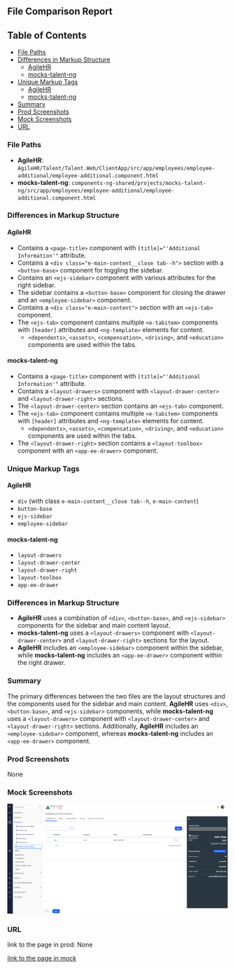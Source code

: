## File Comparison Report

## Table of Contents

- [File Paths](#file-paths)
- [Differences in Markup Structure](#differences-in-markup-structure)
  - [AgileHR](#agilehr)
  - [mocks-talent-ng](#mocks-talent-ng)
- [Unique Markup Tags](#unique-markup-tags)
  - [AgileHR](#agilehr-1)
  - [mocks-talent-ng](#mocks-talent-ng-1)
- [Summary](#summary)
- [Prod Screenshots](#prod-screenshots)
- [Mock Screenshots](#mock-screenshots)
- [URL](#url)

### File Paths

- **AgileHR**: `AgileHR/Talent/Talent.Web/ClientApp/src/app/employees/employee-additional/employee-additional.component.html`
- **mocks-talent-ng**: `components-ng-shared/projects/mocks-talent-ng/src/app/employees/employee-additional/employee-additional.component.html`

### Differences in Markup Structure

#### AgileHR

- Contains a `<page-title>` component with `[title]="'Additional Information'"` attribute.
- Contains a `<div class="e-main-content__close tab--h">` section with a `<button-base>` component for toggling the sidebar.
- Contains an `<ejs-sidebar>` component with various attributes for the right sidebar.
- The sidebar contains a `<button-base>` component for closing the drawer and an `<employee-sidebar>` component.
- Contains a `<div class="e-main-content">` section with an `<ejs-tab>` component.
- The `<ejs-tab>` component contains multiple `<e-tabitem>` components with `[header]` attributes and `<ng-template>` elements for content.
  - `<dependents>`, `<assets>`, `<compensation>`, `<driving>`, and `<education>` components are used within the tabs.

#### mocks-talent-ng

- Contains a `<page-title>` component with `[title]="'Additional Information'"` attribute.
- Contains a `<layout-drawers>` component with `<layout-drawer-center>` and `<layout-drawer-right>` sections.
- The `<layout-drawer-center>` section contains an `<ejs-tab>` component.
- The `<ejs-tab>` component contains multiple `<e-tabitem>` components with `[header]` attributes and `<ng-template>` elements for content.
  - `<dependents>`, `<assets>`, `<compensation>`, `<driving>`, and `<education>` components are used within the tabs.
- The `<layout-drawer-right>` section contains a `<layout-toolbox>` component with an `<app-ee-drawer>` component.

### Unique Markup Tags

#### AgileHR

- `div` (with class `e-main-content__close tab--h`, `e-main-content`)
- `button-base`
- `ejs-sidebar`
- `employee-sidebar`

#### mocks-talent-ng

- `layout-drawers`
- `layout-drawer-center`
- `layout-drawer-right`
- `layout-toolbox`
- `app-ee-drawer`

### Differences in Markup Structure

- **AgileHR** uses a combination of `<div>`, `<button-base>`, and `<ejs-sidebar>` components for the sidebar and main content layout.
- **mocks-talent-ng** uses a `<layout-drawers>` component with `<layout-drawer-center>` and `<layout-drawer-right>` sections for the layout.
- **AgileHR** includes an `<employee-sidebar>` component within the sidebar, while **mocks-talent-ng** includes an `<app-ee-drawer>` component within the right drawer.

### Summary

The primary differences between the two files are the layout structures and the components used for the sidebar and main content. **AgileHR** uses `<div>`, `<button-base>`, and `<ejs-sidebar>` components, while **mocks-talent-ng** uses a `<layout-drawers>` component with `<layout-drawer-center>` and `<layout-drawer-right>` sections. Additionally, **AgileHR** includes an `<employee-sidebar>` component, whereas **mocks-talent-ng** includes an `<app-ee-drawer>` component.

### Prod Screenshots

None

### Mock Screenshots

![Mock Screenshot](employee-additional-mock.png)

### URL

link to the page in prod: None

[link to the page in mock](https://localhost:4340/employees/:id/additional)
